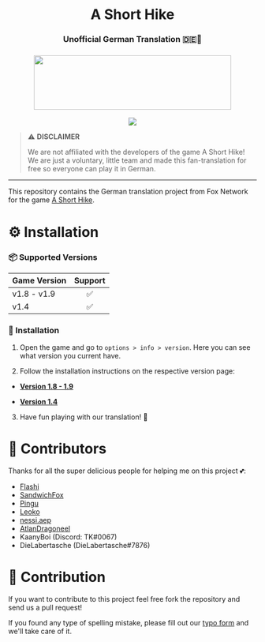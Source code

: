 <h1 align="center">
A Short Hike<h3 align="center">Unofficial German Translation 🇩🇪🍂</h3>
</h1>
<h3 align="center">
<center><img src="https://user-images.githubusercontent.com/37185496/166147359-e2f7d7ff-cd4e-459c-905e-b7aabdc9e15a.gif" width="400" height="110"></center>

</h3>

<p align="center">
<a href="https://discord.fuly.network"><img src="https://discord.com/api/guilds/140214677257977856/widget.png?style=shield"></a>
</p>

> ⚠️ **DISCLAIMER**
> 
> We are not affiliated with the developers of the game A Short Hike! We are just a voluntary, little team and made this fan-translation for free so everyone can play it in German.

----

This repository contains the German translation project from Fox Network for the game [A Short Hike](https://ashorthike.com/).

# ⚙ Installation

### 📦 Supported Versions

| Game Version | Support |
| --- | :---: |
| v1.8 - v1.9 | ✅ |
| v1.4 | ✅ |

### 🔧 Installation

1. Open the game and go to `options > info > version`. Here you can see what version you current have.

2. Follow the installation instructions on the respective version page:

- **[Version 1.8 - 1.9](https://github.com/Fox-Network/ashorthike-translation-de/tree/v1.8-v1.9)**

- **[Version 1.4](https://github.com/Fox-Network/ashorthike-translation-de/tree/v1.4)**

3. Have fun playing with our translation! 🍂

# 👥 Contributors

Thanks for all the super delicious people for helping me on this project 💕:

- [Flashi](https://www.youtube.com/c/flashiflasche)
- [SandwichFox](https://sandwichfox.de)
- [Pingu](https://www.youtube.com/channel/UCq9YqBjl373a2icwBNmj8zg)
- [Leoko](https://github.com/DevLeoko)
- [nessi.aep](https://www.youtube.com/channel/UCUsfi2q4pj1fbzreTlNTWdg)
- [AtlanDragoneel](https://twitter.com/atlandragoneel)
- KaanyBoi (Discord: TK#0067)
- DieLabertasche (DieLabertasche#7876)

# 👏 Contribution

If you want to contribute to this project feel free fork the repository and send us a pull request!

If you found any type of spelling mistake, please fill out our [typo form](https://forms.fuly.network/ashorthike-translation-typo) and we'll take care of it.
